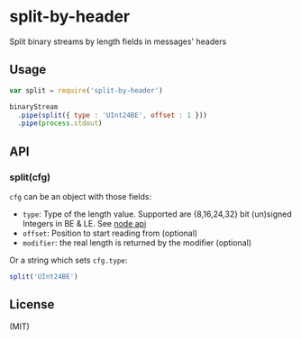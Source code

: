 
# split-by-header

Split binary streams by length fields in messages' headers

## Usage

```js
var split = require('split-by-header')

binaryStream
  .pipe(split({ type : 'UInt24BE', offset : 1 }))
  .pipe(process.stdout)
```

## API

### split(cfg)

`cfg` can be an object with those fields:

* `type`: Type of the length value. Supported are {8,16,24,32} bit (un)signed Integers in BE & LE. See [node api](http://nodejs.org/api/buffer.html)
* `offset`: Position to start reading from (optional)
* `modifier`: the real length is returned by the modifier (optional)

Or a string which sets `cfg.type`:

```js
split('UInt24BE')
```

## License

(MIT)
